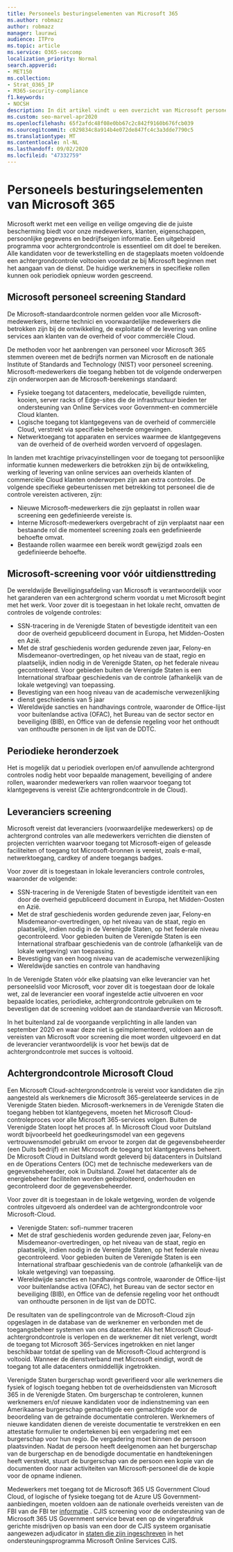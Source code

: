 ```yaml
---
title: Personeels besturingselementen van Microsoft 365
ms.author: robmazz
author: robmazz
manager: laurawi
audience: ITPro
ms.topic: article
ms.service: O365-seccomp
localization_priority: Normal
search.appverid:
- MET150
ms.collection:
- Strat_O365_IP
- M365-security-compliance
f1.keywords:
- NOCSH
description: In dit artikel vindt u een overzicht van Microsoft personeels screeningsmethoden voor Microsoft 365.
ms.custom: seo-marvel-apr2020
ms.openlocfilehash: 65f2afdc48f08e0bb67c2c842f9160b676fcb039
ms.sourcegitcommit: c029834c8a914b4e072de847fc4c3a3dde7790c5
ms.translationtype: MT
ms.contentlocale: nl-NL
ms.lasthandoff: 09/02/2020
ms.locfileid: "47332759"
---
```

# <a name="microsoft-365-personnel-controls"></a>Personeels besturingselementen van Microsoft 365

Microsoft werkt met een veilige en veilige omgeving die de juiste bescherming biedt voor onze medewerkers, klanten, eigenschappen, persoonlijke gegevens en bedrijfseigen informatie. Een uitgebreid programma voor achtergrondcontrole is essentieel om dit doel te bereiken. Alle kandidaten voor de tewerkstelling en de stageplaats moeten voldoende een achtergrondcontrole voltooien voordat ze bij Microsoft beginnen met het aangaan van de dienst. De huidige werknemers in specifieke rollen kunnen ook periodiek opnieuw worden gescreend.

## <a name="the-microsoft-personnel-screening-standard"></a>Microsoft personeel screening Standard

De Microsoft-standaardcontrole normen gelden voor alle Microsoft-medewerkers, interne technici en voorwaardelijke medewerkers die betrokken zijn bij de ontwikkeling, de exploitatie of de levering van online services aan klanten van de overheid of voor commerciële Cloud.

De methoden voor het aanbrengen van personeel voor Microsoft 365 stemmen overeen met de bedrijfs normen van Microsoft en de nationale Institute of Standards and Technology (NIST) voor personeel screening. Microsoft-medewerkers die toegang hebben tot de volgende onderwerpen zijn onderworpen aan de Microsoft-berekenings standaard:

- Fysieke toegang tot datacenters, medelocatie, beveiligde ruimten, kooien, server racks of Edge-sites die de infrastructuur bieden ter ondersteuning van Online Services voor Government-en commerciële Cloud klanten.
- Logische toegang tot klantgegevens van de overheid of commerciële Cloud, verstrekt via specifieke beheerde omgevingen.
- Netwerktoegang tot apparaten en services waarmee de klantgegevens van de overheid of de overheid worden vervoerd of opgeslagen.

In landen met krachtige privacyinstellingen voor de toegang tot persoonlijke informatie kunnen medewerkers die betrokken zijn bij de ontwikkeling, werking of levering van online services aan overheids klanten of commerciële Cloud klanten onderworpen zijn aan extra controles. De volgende specifieke gebeurtenissen met betrekking tot personeel die de controle vereisten activeren, zijn:

- Nieuwe Microsoft-medewerkers die zijn geplaatst in rollen waar screening een gedefinieerde vereiste is.
- Interne Microsoft-medewerkers overgebracht of zijn verplaatst naar een bestaande rol die momenteel screening zoals een gedefinieerde behoefte omvat.
- Bestaande rollen waarmee een bereik wordt gewijzigd zoals een gedefinieerde behoefte.

## <a name="microsoft-pre-employment-screening"></a>Microsoft-screening voor vóór uitdiensttreding

De wereldwijde Beveiligingsafdeling van Microsoft is verantwoordelijk voor het garanderen van een achtergrond scherm voordat u met Microsoft begint met het werk.
Voor zover dit is toegestaan in het lokale recht, omvatten de controles de volgende controles:

- SSN-tracering in de Verenigde Staten of bevestigde identiteit van een door de overheid gepubliceerd document in Europa, het Midden-Oosten en Azië.
- Met de straf geschiedenis worden gedurende zeven jaar, Felony-en Misdemeanor-overtredingen, op het niveau van de staat, regio en plaatselijk, indien nodig in de Verenigde Staten, op het federale niveau gecontroleerd. Voor gebieden buiten de Verenigde Staten is een International strafbaar geschiedenis van de controle (afhankelijk van de lokale wetgeving) van toepassing.
- Bevestiging van een hoog niveau van de academische verwezenlijking
- dienst geschiedenis van 5 jaar
- Wereldwijde sancties en handhavings controle, waaronder de Office-lijst voor buitenlandse activa (OFAC), het Bureau van de sector sector en beveiliging (BIB), en Office van de defensie regeling voor het onthoudt van onthoudte personen in de lijst van de DDTC.

## <a name="periodic-re-screening"></a>Periodieke heronderzoek

Het is mogelijk dat u periodiek overlopen en/of aanvullende achtergrond controles nodig hebt voor bepaalde management, beveiliging of andere rollen, waaronder medewerkers van rollen waarvoor toegang tot klantgegevens is vereist (Zie achtergrondcontrole in de Cloud).

## <a name="supplier-screening"></a>Leveranciers screening

Microsoft vereist dat leveranciers (voorwaardelijke medewerkers) op de achtergrond controles van alle medewerkers verrichten die diensten of projecten verrichten waarvoor toegang tot Microsoft-eigen of geleasde faciliteiten of toegang tot Microsoft-bronnen is vereist, zoals e-mail, netwerktoegang, cardkey of andere toegangs badges.

Voor zover dit is toegestaan in lokale leveranciers controle controles, waaronder de volgende:

- SSN-tracering in de Verenigde Staten of bevestigde identiteit van een door de overheid gepubliceerd document in Europa, het Midden-Oosten en Azië.
- Met de straf geschiedenis worden gedurende zeven jaar, Felony-en Misdemeanor-overtredingen, op het niveau van de staat, regio en plaatselijk, indien nodig in de Verenigde Staten, op het federale niveau gecontroleerd. Voor gebieden buiten de Verenigde Staten is een International strafbaar geschiedenis van de controle (afhankelijk van de lokale wetgeving) van toepassing.
- Bevestiging van een hoog niveau van de academische verwezenlijking
- Wereldwijde sancties en controle van handhaving

In de Verenigde Staten vóór elke plaatsing van elke leverancier van het personeelslid voor Microsoft, voor zover dit is toegestaan door de lokale wet, zal de leverancier een vooraf ingestelde actie uitvoeren en voor bepaalde locaties, periodieke, achtergrondcontrole gebruiken om te bevestigen dat de screening voldoet aan de standaardversie van Microsoft. 

In het buitenland zal de voorgaande verplichting in alle landen van september 2020 en waar deze niet is geïmplementeerd, voldoen aan de vereisten van Microsoft voor screening die moet worden uitgevoerd en dat de leverancier verantwoordelijk is voor het bewijs dat de achtergrondcontrole met succes is voltooid.

## <a name="microsoft-cloud-background-check"></a>Achtergrondcontrole Microsoft Cloud

Een Microsoft Cloud-achtergrondcontrole is vereist voor kandidaten die zijn aangesteld als werknemers die Microsoft 365-gerelateerde services in de Verenigde Staten bieden. Microsoft-werknemers in de Verenigde Staten die toegang hebben tot klantgegevens, moeten het Microsoft Cloud-controleproces voor alle Microsoft 365-services volgen. Buiten de Verenigde Staten loopt het proces af. In Microsoft Cloud voor Duitsland wordt bijvoorbeeld het goedkeuringsmodel van een gegevens vertrouwensmodel gebruikt om ervoor te zorgen dat de gegevensbeheerder (een Duits bedrijf) en niet Microsoft de toegang tot klantgegevens beheert. De Microsoft Cloud in Duitsland wordt geleverd bij datacenters in Duitsland en de Operations Centers (OC) met de technische medewerkers van de gegevensbeheerder, ook in Duitsland. Zowel het datacenter als de energiebeheer faciliteiten worden geëxploiteerd, onderhouden en gecontroleerd door de gegevensbeheerder.

Voor zover dit is toegestaan in de lokale wetgeving, worden de volgende controles uitgevoerd als onderdeel van de achtergrondcontrole voor Microsoft-Cloud.

- Verenigde Staten: sofi-nummer traceren
- Met de straf geschiedenis worden gedurende zeven jaar, Felony-en Misdemeanor-overtredingen, op het niveau van de staat, regio en plaatselijk, indien nodig in de Verenigde Staten, op het federale niveau gecontroleerd. Voor gebieden buiten de Verenigde Staten is een International strafbaar geschiedenis van de controle (afhankelijk van de lokale wetgeving) van toepassing.
- Wereldwijde sancties en handhavings controle, waaronder de Office-lijst voor buitenlandse activa (OFAC), het Bureau van de sector sector en beveiliging (BIB), en Office van de defensie regeling voor het onthoudt van onthoudte personen in de lijst van de DDTC.

De resultaten van de spellingcontrole van de Microsoft-Cloud zijn opgeslagen in de database van de werknemer en verbonden met de toegangsbeheer systemen van ons datacenter. Als het Microsoft Cloud-achtergrondcontrole is verlopen en de werknemer dit niet verlengt, wordt de toegang tot Microsoft 365-Services ingetrokken en niet langer beschikbaar totdat de spelling van de Microsoft-Cloud achtergrond is voltooid. Wanneer de dienstverband met Microsoft eindigt, wordt de toegang tot alle datacenters onmiddellijk ingetrokken.

Verenigde Staten burgerschap wordt geverifieerd voor alle werknemers die fysiek of logisch toegang hebben tot de overheidsdiensten van Microsoft 365 in de Verenigde Staten. Om burgerschap te controleren, kunnen werknemers en/of nieuwe kandidaten voor de indienstneming van een Amerikaanse burgerschap gemachtigde een gemachtigde voor de beoordeling van de getrainde documentatie controleren. Werknemers of nieuwe kandidaten dienen de vereiste documentatie te verstrekken en een attestatie formulier te ondertekenen bij een vergadering met een burgerschap voor hun regio. De vergadering moet binnen de persoon plaatsvinden. Nadat de persoon heeft deelgenomen aan het burgerschap van de burgerschap en de benodigde documentatie en handtekeningen heeft verstrekt, stuurt de burgerschap van de persoon een kopie van de documenten door naar activiteiten van Microsoft-personeel die de kopie voor de opname indienen.

Medewerkers met toegang tot de Microsoft 365 US Government Cloud Cloud, of logische of fysieke toegang tot de Azure US Government-aanbiedingen, moeten voldoen aan de nationale overheids vereisten van de FBI van de FBI ter [informatie](https://www.fbi.gov/services/cjis) . CJIS screening voor de ondersteuning van de Microsoft 365 US Government service bevat een op de vingerafdruk gerichte misdrijven op basis van een door de CJIS systeem organisatie aangewezen adjudicator in [staten die zijn ingeschreven](https://blogs.office.com/2013/10/23/california-and-microsoft-sign-cjis-security-policy-agreement/) in het ondersteuningsprogramma Microsoft Online Services CJIS.
